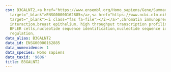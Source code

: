 ```yaml
---
csv: B3GALNT2,<a href="https://www.ensembl.org/Homo_sapiens/Gene/Summary?db=core;g=ENSG00000162885"
  target="_blank">ENSG00000162885</a>,<a href="https://www.ncbi.nlm.nih.gov/pubmed/22863008"
  target="_blank"><i class="fas fa-file"></i></a>",chromatin immunoprecipitation assay,direct
  interaction,breast epithelium, high throughput transcription profiling by microarray,
  BPLER cells,nucleotide sequence identification,nucleotide sequence identification,transcriptional
  regulation,
data_alias: B3GALNT2
data_id: ENSG00000162885
data_numevidence: 1
data_species: Homo sapiens
data_taxid: '9606'
title: B3GALNT2
---
```

